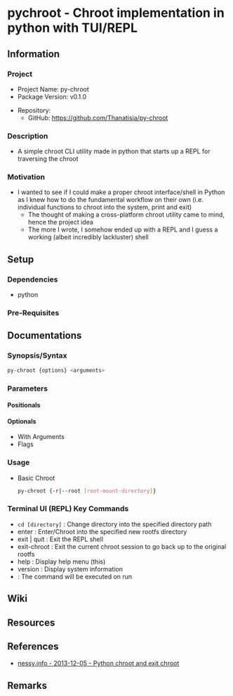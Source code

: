 # pychroot - Chroot implementation in python with TUI/REPL

## Information
### Project
+ Project Name: py-chroot
+ Package Version: v0.1.0
- Repository:
    + GitHub: https://github.com/Thanatisia/py-chroot

### Description
+ A simple chroot CLI utility made in python that starts up a REPL for traversing the chroot

### Motivation
- I wanted to see if I could make a proper chroot interface/shell in Python as I knew how to do the fundamental workflow on their own (i.e. individual functions to chroot into the system, print and exit)
    + The thought of making a cross-platform chroot utility came to mind, hence the project idea
    + The more I wrote, I somehow ended up with a REPL and I guess a working (albeit incredibly lackluster) shell

## Setup
### Dependencies
+ python
### Pre-Requisites

## Documentations
### Synopsis/Syntax
```bash
py-chroot {options} <arguments>
```

### Parameters
#### Positionals
#### Optionals
- With Arguments
- Flags

### Usage
- Basic Chroot
    ```bash
    py-chroot {-r|--root [root-mount-directory]}
    ```

### Terminal UI (REPL) Key Commands
- `cd [directory]` : Change directory into the specified directory path
- enter : Enter/Chroot into the specified new rootfs directory
- exit | quit : Exit the REPL shell
- exit-chroot : Exit the current chroot session to go back up to the original rootfs
- help : Display help menu (this)
- version : Display system information
- <default> : The command will be executed on run

## Wiki

## Resources

## References
+ [nessy.info - 2013-12-05 - Python chroot and exit chroot](https://nessy.info/post/2013-12-05-python-chroot-and-exit-chroot/)

## Remarks

